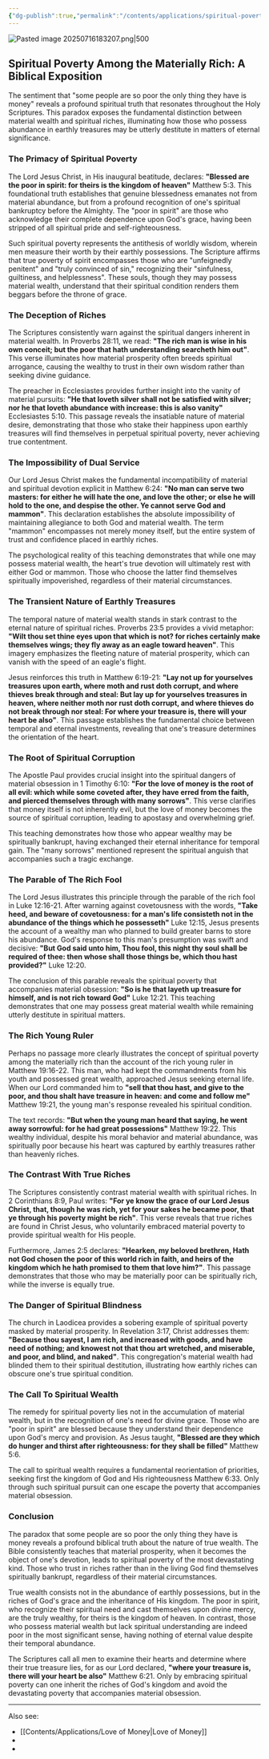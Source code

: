 ```yaml
---
{"dg-publish":true,"permalink":"/contents/applications/spiritual-poverty-amid-material-abundance/","noteIcon":"","created":"2025-07-18T02:35:53.672+08:00"}
---
```


![Pasted image 20250716183207.png|500](/img/user/Attachments/Pasted%20image%2020250716183207.png)

## **Spiritual Poverty Among the Materially Rich: A Biblical Exposition**

The sentiment that "some people are so poor the only thing they have is money" reveals a profound spiritual truth that resonates throughout the Holy Scriptures. This paradox exposes the fundamental distinction between material wealth and spiritual riches, illuminating how those who possess abundance in earthly treasures may be utterly destitute in matters of eternal significance.

### **The Primacy of Spiritual Poverty**

The Lord Jesus Christ, in His inaugural beatitude, declares: **"Blessed are the poor in spirit: for theirs is the kingdom of heaven"** Matthew 5:3. This foundational truth establishes that genuine blessedness emanates not from material abundance, but from a profound recognition of one's spiritual bankruptcy before the Almighty. The "poor in spirit" are those who acknowledge their complete dependence upon God's grace, having been stripped of all spiritual pride and self-righteousness.

Such spiritual poverty represents the antithesis of worldly wisdom, wherein men measure their worth by their earthly possessions. The Scripture affirms that true poverty of spirit encompasses those who are "unfeignedly penitent" and "truly convinced of sin," recognizing their "sinfulness, guiltiness, and helplessness". These souls, though they may possess material wealth, understand that their spiritual condition renders them beggars before the throne of grace.

### **The Deception of Riches**

The Scriptures consistently warn against the spiritual dangers inherent in material wealth. In Proverbs 28:11, we read: **"The rich man is wise in his own conceit; but the poor that hath understanding searcheth him out"**. This verse illuminates how material prosperity often breeds spiritual arrogance, causing the wealthy to trust in their own wisdom rather than seeking divine guidance.

The preacher in Ecclesiastes provides further insight into the vanity of material pursuits: **"He that loveth silver shall not be satisfied with silver; nor he that loveth abundance with increase: this is also vanity"** Ecclesiastes 5:10. This passage reveals the insatiable nature of material desire, demonstrating that those who stake their happiness upon earthly treasures will find themselves in perpetual spiritual poverty, never achieving true contentment.

### **The Impossibility of Dual Service**

Our Lord Jesus Christ makes the fundamental incompatibility of material and spiritual devotion explicit in Matthew 6:24: **"No man can serve two masters: for either he will hate the one, and love the other; or else he will hold to the one, and despise the other. Ye cannot serve God and mammon"**. This declaration establishes the absolute impossibility of maintaining allegiance to both God and material wealth. The term "mammon" encompasses not merely money itself, but the entire system of trust and confidence placed in earthly riches.

The psychological reality of this teaching demonstrates that while one may possess material wealth, the heart's true devotion will ultimately rest with either God or mammon. Those who choose the latter find themselves spiritually impoverished, regardless of their material circumstances.

### **The Transient Nature of Earthly Treasures**

The temporal nature of material wealth stands in stark contrast to the eternal nature of spiritual riches. Proverbs 23:5 provides a vivid metaphor: **"Wilt thou set thine eyes upon that which is not? for riches certainly make themselves wings; they fly away as an eagle toward heaven"**. This imagery emphasizes the fleeting nature of material prosperity, which can vanish with the speed of an eagle's flight.

Jesus reinforces this truth in Matthew 6:19-21: **"Lay not up for yourselves treasures upon earth, where moth and rust doth corrupt, and where thieves break through and steal: But lay up for yourselves treasures in heaven, where neither moth nor rust doth corrupt, and where thieves do not break through nor steal: For where your treasure is, there will your heart be also"**. This passage establishes the fundamental choice between temporal and eternal investments, revealing that one's treasure determines the orientation of the heart.

### **The Root of Spiritual Corruption**

The Apostle Paul provides crucial insight into the spiritual dangers of material obsession in 1 Timothy 6:10: **"For the love of money is the root of all evil: which while some coveted after, they have erred from the faith, and pierced themselves through with many sorrows"**. This verse clarifies that money itself is not inherently evil, but the love of money becomes the source of spiritual corruption, leading to apostasy and overwhelming grief.

This teaching demonstrates how those who appear wealthy may be spiritually bankrupt, having exchanged their eternal inheritance for temporal gain. The "many sorrows" mentioned represent the spiritual anguish that accompanies such a tragic exchange.

### **The Parable of The Rich Fool**

The Lord Jesus illustrates this principle through the parable of the rich fool in Luke 12:16-21. After warning against covetousness with the words, **"Take heed, and beware of covetousness: for a man's life consisteth not in the abundance of the things which he possesseth"** Luke 12:15, Jesus presents the account of a wealthy man who planned to build greater barns to store his abundance. God's response to this man's presumption was swift and decisive: **"But God said unto him, Thou fool, this night thy soul shall be required of thee: then whose shall those things be, which thou hast provided?"** Luke 12:20.

The conclusion of this parable reveals the spiritual poverty that accompanies material obsession: **"So is he that layeth up treasure for himself, and is not rich toward God"** Luke 12:21. This teaching demonstrates that one may possess great material wealth while remaining utterly destitute in spiritual matters.

### **The Rich Young Ruler**

Perhaps no passage more clearly illustrates the concept of spiritual poverty among the materially rich than the account of the rich young ruler in Matthew 19:16-22. This man, who had kept the commandments from his youth and possessed great wealth, approached Jesus seeking eternal life. When our Lord commanded him to **"sell that thou hast, and give to the poor, and thou shalt have treasure in heaven: and come and follow me"** Matthew 19:21, the young man's response revealed his spiritual condition.

The text records: **"But when the young man heard that saying, he went away sorrowful: for he had great possessions"** Matthew 19:22. This wealthy individual, despite his moral behavior and material abundance, was spiritually poor because his heart was captured by earthly treasures rather than heavenly riches.

### **The Contrast With True Riches**

The Scriptures consistently contrast material wealth with spiritual riches. In 2 Corinthians 8:9, Paul writes: **"For ye know the grace of our Lord Jesus Christ, that, though he was rich, yet for your sakes he became poor, that ye through his poverty might be rich"**. This verse reveals that true riches are found in Christ Jesus, who voluntarily embraced material poverty to provide spiritual wealth for His people.

Furthermore, James 2:5 declares: **"Hearken, my beloved brethren, Hath not God chosen the poor of this world rich in faith, and heirs of the kingdom which he hath promised to them that love him?"**. This passage demonstrates that those who may be materially poor can be spiritually rich, while the inverse is equally true.

### **The Danger of Spiritual Blindness**

The church in Laodicea provides a sobering example of spiritual poverty masked by material prosperity. In Revelation 3:17, Christ addresses them: **"Because thou sayest, I am rich, and increased with goods, and have need of nothing; and knowest not that thou art wretched, and miserable, and poor, and blind, and naked"**. This congregation's material wealth had blinded them to their spiritual destitution, illustrating how earthly riches can obscure one's true spiritual condition.

### **The Call To Spiritual Wealth**

The remedy for spiritual poverty lies not in the accumulation of material wealth, but in the recognition of one's need for divine grace. Those who are "poor in spirit" are blessed because they understand their dependence upon God's mercy and provision. As Jesus taught, **"Blessed are they which do hunger and thirst after righteousness: for they shall be filled"** Matthew 5:6.

The call to spiritual wealth requires a fundamental reorientation of priorities, seeking first the kingdom of God and His righteousness Matthew 6:33. Only through such spiritual pursuit can one escape the poverty that accompanies material obsession.

### **Conclusion**

The paradox that some people are so poor the only thing they have is money reveals a profound biblical truth about the nature of true wealth. The Bible consistently teaches that material prosperity, when it becomes the object of one's devotion, leads to spiritual poverty of the most devastating kind. Those who trust in riches rather than in the living God find themselves spiritually bankrupt, regardless of their material circumstances.

True wealth consists not in the abundance of earthly possessions, but in the riches of God's grace and the inheritance of His kingdom. The poor in spirit, who recognize their spiritual need and cast themselves upon divine mercy, are the truly wealthy, for theirs is the kingdom of heaven. In contrast, those who possess material wealth but lack spiritual understanding are indeed poor in the most significant sense, having nothing of eternal value despite their temporal abundance.

The Scriptures call all men to examine their hearts and determine where their true treasure lies, for as our Lord declared, **"where your treasure is, there will your heart be also"** Matthew 6:21. Only by embracing spiritual poverty can one inherit the riches of God's kingdom and avoid the devastating poverty that accompanies material obsession.


<script> var refTagger = { settings: { bibleVersion: 'KJV', tooltipStyle: 'dark' } }; (function(d, t) { var n=d.querySelector('[nonce]'); refTagger.settings.nonce = n && (n.nonce||n.getAttribute('nonce')); var g = d.createElement(t), s = d.getElementsByTagName(t)[0]; g.src = 'https://api.reftagger.com/v2/RefTagger.js'; g.nonce = refTagger.settings.nonce; s.parentNode.insertBefore(g, s); }(document, 'script')); </script>

---
Also see:
- [[Contents/Applications/Love of Money\|Love of Money]]
- 
- 